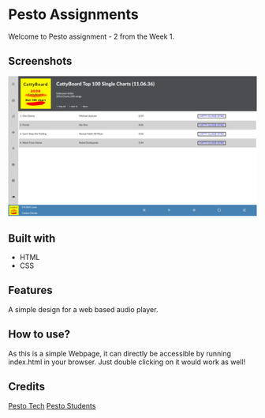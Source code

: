 # Pesto Assignments
Welcome to Pesto assignment - 2 from the Week 1.

## Screenshots
![Screenshot](./assets/images/Screenshot.png)

## Built with
- HTML
- CSS

## Features
A simple design for a web based audio player.

## How to use?
As this is a simple Webpage, it can directly be accessible by running index.html in your browser.
Just double clicking on it would work as well!

## Credits
[Pesto Tech](https://www.pesto.tech/become-a-developer)
[Pesto Students](https://github.com/pesto-students)
